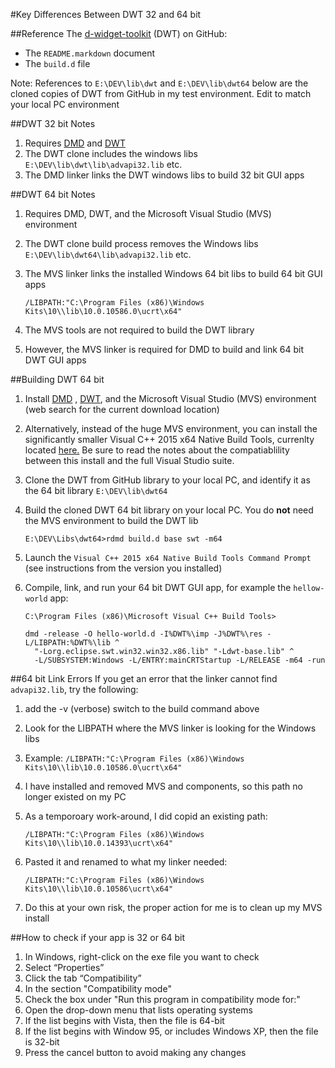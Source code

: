 #Key Differences Between DWT 32 and 64 bit

##Reference
The [d-widget-toolkit](https://www.github.com/d-widget-toolkit/dwt) (DWT) on GitHub:

* The `README.markdown` document
* The `build.d` file

Note: References to `E:\DEV\lib\dwt` and `E:\DEV\lib\dwt64` below are the cloned copies of DWT from GitHub in my test environment. Edit to match your local PC environment

##DWT 32 bit Notes
1. Requires [DMD](https://www.dlang.org) and [DWT](https://www.github.com/d-widget-toolkit/dwt)
1. The DWT clone includes the windows libs `E:\DEV\lib\dwt\lib\advapi32.lib` etc.
1. The DMD linker links the DWT windows libs to build 32 bit GUI apps

##DWT 64 bit Notes
1. Requires DMD, DWT, and the Microsoft Visual Studio (MVS) environment
1. The DWT clone build process removes the Windows libs `E:\DEV\lib\dwt64\lib\advapi32.lib` etc.
1. The MVS linker links the installed Windows 64 bit libs to build 64 bit GUI apps

	```
	/LIBPATH:"C:\Program Files (x86)\Windows Kits\10\\lib\10.0.10586.0\ucrt\x64" 
	```

1. The MVS tools are not required to build the DWT library
1. However, the MVS linker is required for DMD to build and link 64 bit DWT GUI apps

##Building DWT 64 bit
1. Install [DMD](https://www.dlang.org) , [DWT](https://www.github.com/d-widget-toolkit/dwt), and the Microsoft Visual Studio (MVS) environment (web search for the current download location)
2. Alternatively, instead of the huge MVS environment, you can install the significantly smaller Visual C++ 2015 x64 Native Build Tools, currenlty located [here.](http://landinghub.visualstudio.com/visual-cpp-build-tools) Be sure to read the notes about the compatiablility between this install and the full Visual Studio suite.
3. Clone the DWT from GitHub library to your local PC, and identify it as the 64 bit library `E:\DEV\lib\dwt64`
4. Build the cloned DWT 64 bit library on your local PC.  You do **not** need the MVS environment to build the DWT lib

	```
	E:\DEV\Libs\dwt64>rdmd build.d base swt -m64
	```
	
1. Launch the `Visual C++ 2015 x64 Native Build Tools Command Prompt` (see instructions from the version you installed)
1. Compile, link, and run your 64 bit DWT GUI app, for example the `hellow-world` app:

	```
	C:\Program Files (x86)\Microsoft Visual C++ Build Tools>

	dmd -release -O hello-world.d -I%DWT%\imp -J%DWT%\res -L/LIBPATH:%DWT%\lib ^
	  "-Lorg.eclipse.swt.win32.win32.x86.lib" "-Ldwt-base.lib" ^
	  -L/SUBSYSTEM:Windows -L/ENTRY:mainCRTStartup -L/RELEASE -m64 -run
	```

##64 bit Link Errors
If you get an error that the linker cannot find `advapi32.lib`, try the following:

1. add the -v (verbose) switch to the build command above
1. Look for the LIBPATH where the MVS linker is looking for the Windows libs
1. Example: `/LIBPATH:"C:\Program Files (x86)\Windows Kits\10\\lib\10.0.10586.0\ucrt\x64"`
1. I have installed and removed MVS and components, so this path no longer existed on my PC
1. As a temporoary work-around, I did copid an existing path:

	`/LIBPATH:"C:\Program Files (x86)\Windows Kits\10\\lib\10.0.14393\ucrt\x64"`
	
1. Pasted it and renamed to what my linker needed:

	`/LIBPATH:"C:\Program Files (x86)\Windows Kits\10\\lib\10.0.10586\ucrt\x64"`

1. Do this at your own risk, the proper action for me is to clean up my MVS install

##How to check if your app is 32 or 64 bit
1. In Windows, right-click on the exe file you want to check
1. Select “Properties”
1. Click the tab “Compatibility”
1. In the section "Compatibility mode"
1. Check the box under "Run this program in compatibility mode for:"
1. Open the drop-down menu that lists operating systems
1. If the list begins with Vista, then the file is 64-bit
1. If the list begins with Window 95, or includes Windows XP, then the file is 32-bit
1. Press the cancel button to avoid making any changes
